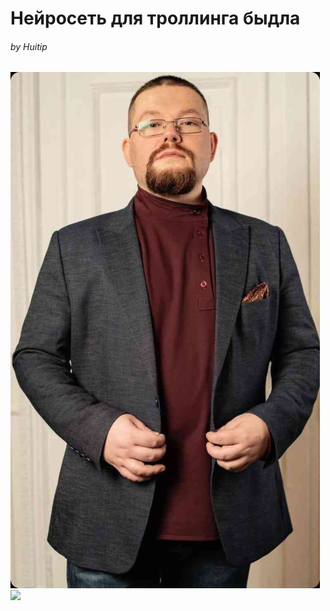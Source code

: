 # Нейросеть для троллинга быдла
###### by Huitip
![Me](photo.png)
<img width="450em" src="https://github-readme-stats.vercel.app/api?username=den2471&theme=github_dark&show_icons=true&include_all_commits=true&count_private=true" />